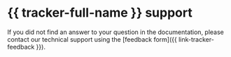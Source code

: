 # {{ tracker-full-name }} support


If you did not find an answer to your question in the documentation, please contact our technical support using the [feedback form]({{ link-tracker-feedback }}).

